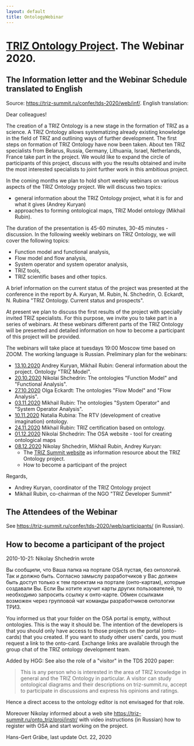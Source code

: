 ```yaml
---
layout: default
title: OntologyWebinar
---
```


# [TRIZ Ontology Project](Ontology "wikilink"). The Webinar 2020.


## The Information letter and the Webinar Schedule translated to English

Source: <https://triz-summit.ru/confer/tds-2020/web/inf/>. English translation:

Dear colleagues!

The creation of a TRIZ Ontology is a new stage in the formation of TRIZ as a
science. A TRIZ Ontology allows systematizing already existing knowledge in
the field of TRIZ and outlining ways of further development. The first steps
on formation of TRIZ Ontology have now been taken. About ten TRIZ specialists
from Belarus, Russia, Germany, Lithuania, Israel, Netherlands, France take
part in the project. We would like to expand the circle of participants of
this project, discuss with you the results obtained and invite the most
interested specialists to joint further work in this ambitious project.

In the coming months we plan to hold short weekly webinars on various aspects
of the TRIZ Ontology project. We will discuss two topics:
- general information about the TRIZ Ontology project, what it is for and what
  it gives (Andrey Kuryan)
- approaches to forming ontological maps, TRIZ Model ontology (Mikhail Rubin).

The duration of the presentation is 45-60 minutes, 30-45 minutes - discussion.
In the following weekly webinars on TRIZ Ontology, we will cover the following
topics:
- Function model and functional analysis,
- Flow model and flow analysis,
- System operator and system operator analysis,
- TRIZ tools,
- TRIZ scientific bases
and other topics.

A brief information on the current status of the project was presented at the
conference in the report by A. Kuryan, M. Rubin, N. Shchedrin, O. Eckardt,
N. Rubina "TRIZ Ontology. Current status and prospects". 
 
At present we plan to discuss the first results of the project with specially
invited TRIZ specialists. For this purpose, we invite you to take part in a
series of webinars. At these webinars different parts of the TRIZ Ontology
will be presented and detailed information on how to become a participant of
this project will be provided.

The webinars will take place at tuesdays 19:00 Moscow time based on ZOOM. The
working language is Russian. Preliminary plan for the webinars:
* [13.10.2020](2020-10-13) Andrey Kuryan, Mikhail Rubin: General
  information about the project. Ontology "TRIZ Model".
* [20.10.2020](2020-10-20) Nikolai Shchedrin: The ontologies
  "Function Model" and "Functional Analysis".
* [27.10.2020](2020-10-27) Olga Eckardt: The ontologies "Flow
  Model" and "Flow Analysis".
* [03.11.2020](2020-11-03) Mikhail Rubin: The ontologies "System
  Operator" and "System Operator Analysis".
* [10.11.2020](2020-11-10) Natalia Rubina: The RTV (development of
  creative imagination) ontology.  
* [24.11.2020](2020-11-24) Mikhail Rubin: TRIZ certification based on ontology. 
* [01.12.2020](2020-12-01) Nikolai Shchedrin: The OSA website - tool for
  creating ontological maps
* [08.12.2020](2020-12-08) Nikolay Shchedrin, Mikhail Rubin, Andrey Kuryan:
  * The [TRIZ Summit website](https://triz-summit.ru/onto_triz/) as
    information resource about the TRIZ Ontology project.
  * How to become a participant of the project
 
Regards,
* Andrey Kuryan, coordinator of the TRIZ Ontology project
* Mikhail Rubin, co-chairman of the NGO "TRIZ Developer Summit"

## The Attendees of the Webinar

See <https://triz-summit.ru/confer/tds-2020/web/participants/> (in Russian). 

## How to become a participant of the project

2010-10-21: Nikolay Shchedrin wrote

Вы сообщили, что Ваша папка на портале OSA пустая, без онтологий. Так и должно
быть. Согласно замыслу разработчиков у Вас должен быть доступ только к тем
проектам на портале (онто-картам), которые создавали Вы. Если Вы хотите изучит
карты других пользователей, то необходимо запросить ссылку к онто-карте. Обмен
ссылками возможен через групповой чат команды разработчиков онтологии ТРИЗ.

You informed us that your folder on the OSA portal is empty, without
ontologies. This is the way it should be. The intention of the developers is
that you should only have access to those projects on the portal (onto-cards)
that you created. If you want to study other users' cards, you must request a
link to the onto-card. Exchange links are available through the group chat of
the TRIZ ontology development team.

Added by HGG: See also the role of a "visitor" in the TDS 2020 paper:

> This is any person who is interested in the area of TRIZ knowledge in
> general and the TRIZ Ontology in particular. A visitor can study ontological
> diagrams and their descriptions on triz-summit.ru, accept to participate in
> discussions and express his opinions and ratings.

Hence a direct access to the ontology editor is not envisaged for that role. 

Moreover Nikolay informed about a web site
<https://triz-summit.ru/onto_triz/proj/instr/> with video instructions (in
Russian) how to register with OSA and start working on the project.

Hans-Gert Gräbe, last update Oct. 22, 2020
